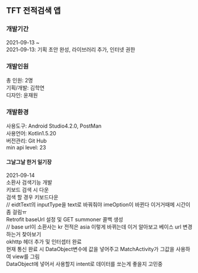 ## TFT 전적검색 앱

### 개발기간
2021-09-13 ~<br>
2021-09-13: 기획 초안 완성, 라이브러리 추가, 인터넷 권한

### 개발인원
총 인원: 2명<br>
기획/개발: 김학연<br>
디자인: 윤재원

### 개발환경
사용도구: Android Studio4.2.0, PostMan<br>
사용언어: Kotlin1.5.20<br>
버전관리: Git Hub<br>
min api level: 23

#### 그날그날 한거 일기장
2021-09-14<br>
소환사 검색기능 개발<br>
키보드 검색 시 다운<br>
검색 할 경우 키보드다운<br>
// eidtText의 inputType을 text로 바꿔줘야 imeOption이 바뀐다 이거거때메 시간이 좀 걸림ㅠ<br>
Retrofit baseUrl 설정 및 GET summoner 콜백 생성<br>
// base url이 소환사는 kr 전적은 asia 이렇게 바뀌는데 이거 알아보고 베이스 url 변경하는거 찾아보기<br>
okhttp 헤더 추가 및 인터셉터 완료<br>
현재 통신 완료 시 DataObject변수에 값을 넣어주고 MatchActivity가 그값을 사용하여 view를 그림<br>
DataObject에 넣어서 사용할지 intent로 데이터를 쏘는게 좋을지 고민중<br>
